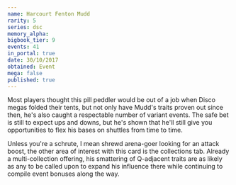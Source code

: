 ```yaml
---
name: Harcourt Fenton Mudd
rarity: 5
series: dsc
memory_alpha:
bigbook_tier: 9
events: 41
in_portal: true
date: 30/10/2017
obtained: Event
mega: false
published: true
---
```


Most players thought this pill peddler would be out of a job when Disco megas folded their tents, but not only have Mudd's traits proven out since then, he's also caught a respectable number of variant events. The safe bet is still to expect ups and downs, but he's shown that he'll still give you opportunities to flex his bases on shuttles from time to time.

Unless you're a schrute, I mean shrewd arena-goer looking for an attack boost, the other area of interest with this card is the collections tab. Already a multi-collection offering, his smattering of Q-adjacent traits are as likely as any to be called upon to expand his influence there while continuing to compile event bonuses along the way.
